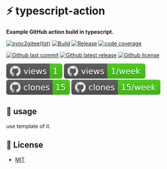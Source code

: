 # ⚡️ typescript-action

**Example GitHub action build in typescript.**

[![sync2gitee(list)](<https://github.com/yi-Xu-0100/hub-mirror/workflows/sync2gitee(list)/badge.svg>)](https://github.com/yi-Xu-0100/hub-mirror)
[![Build](https://github.com/yi-Xu-0100/typescript-action/workflows/build/badge.svg)](https://github.com/yi-Xu-0100/typescript-action/actions?query=workflow%3Abuild)
[![Release](https://github.com/yi-Xu-0100/typescript-action/workflows/release/badge.svg)](https://github.com/yi-Xu-0100/typescript-action/actions?query=workflow%3Arelease)
[![code coverage](https://img.shields.io/codecov/c/github/yi-Xu-0100/typescript-action)](https://app.codecov.io/gh/yi-Xu-0100/typescript-action)

[![Github last commit](https://img.shields.io/github/last-commit/yi-Xu-0100/typescript-action)](https://github.com/yi-Xu-0100/typescript-action)
[![Github latest release](https://img.shields.io/github/v/release/yi-Xu-0100/typescript-action)](https://github.com/yi-Xu-0100/typescript-action/releases)
[![Github license](https://img.shields.io/github/license/yi-Xu-0100/typescript-action)](./LICENSE)

[![views](https://raw.githubusercontent.com/yi-Xu-0100/traffic2badge/traffic/traffic-typescript-action/views.svg)](https://github.com/yi-Xu-0100/traffic2badge/tree/traffic#-typescript-action)
[![views per week](https://raw.githubusercontent.com/yi-Xu-0100/traffic2badge/traffic/traffic-typescript-action/views_per_week.svg)](https://github.com/yi-Xu-0100/traffic2badge/tree/traffic#-typescript-action)
[![clones](https://raw.githubusercontent.com/yi-Xu-0100/traffic2badge/traffic/traffic-typescript-action/clones.svg)](https://github.com/yi-Xu-0100/traffic2badge/tree/traffic#-typescript-action)
[![clones per week](https://raw.githubusercontent.com/yi-Xu-0100/traffic2badge/traffic/traffic-typescript-action/clones_per_week.svg)](https://github.com/yi-Xu-0100/traffic2badge/tree/traffic#-typescript-action)

## 🚀 usage

use template of it.

## 📄 License

- [MIT](https://github.com/yi-Xu-0100/typescript-action/blob/main/LICENSE)
